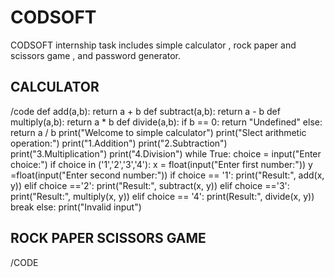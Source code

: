 # CODSOFT
CODSOFT internship task includes simple calculator , rock paper and scissors game , and password generator.
## CALCULATOR
/code
  def add(a,b):
      return a + b
  def subtract(a,b):
      return a - b
  def multiply(a,b):
      return a * b
  def divide(a,b):
      if b == 0:
           return "Undefined"
      else:
          return a / b
  print("Welcome to simple calculator")
  print("Slect arithmetic operation:")
  print("1.Addition")
  print("2.Subtraction")
  print("3.Multiplication")
  print("4.Division")
  while True:
       choice = input("Enter choice:")
       if choice in ('1','2','3','4'):
          x = float(input("Enter first number:"))
          y =float(input("Enter second number:"))
          if choice == '1':
             print("Result:", add(x, y))
          elif choice =='2':
                print("Result:", subtract(x, y))
          elif choice =='3':
                print("Result:", multiply(x, y))
          elif choice == '4':
                print(Result:", divide(x, y))
          break
       else:
            print("Invalid input")
            
## ROCK PAPER SCISSORS GAME
/CODE

          
